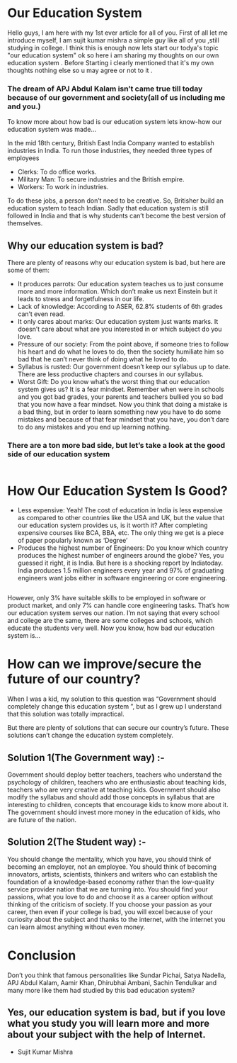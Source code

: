 
# Our Education System
Hello guys, I am here with my 1st ever article for all of you.
First of all let me introduce myself, I am sujit kumar mishra a simple guy like all of you ,still studying in college. I think this is enough now lets start our todya's topic  "our  education system"
ok so here i am sharing my thoughts on our own education system . Before Starting i clearly mentioned that  it's my own thoughts nothing else so u may agree or not to it . 

### The dream of APJ Abdul Kalam isn’t came true till today because of our government and society(all of us including me and you.)
To know more about how bad is our education system lets know-how our education system was made…

In the mid 18th century, British East India Company wanted to establish industries in India. To run those industries, they needed three types of employees
- Clerks: To do office works.
- Military Man: To secure industries and the British empire.
- Workers: To work in industries.

To do these jobs, a person don’t need to be creative. So, Britisher build an education system to teach Indian. Sadly that education system is still followed in India and that is why students can’t become the best version of themselves.

## Why our education system is bad?
There are plenty of reasons why our education system is bad, but here are some of them:
- It produces parrots: Our education system teaches us to just consume more and more information. Which don’t make us next Einstein but it leads to stress and forgetfulness in our life.
- Lack of knowledge: According to ASER, 62.8% students of 6th grades can’t even read.
- It only cares about marks: Our education system just wants marks. It doesn’t care about what are you interested in or which subject do you love.
- Pressure of our society: From the point above, if someone tries to follow his heart and do what he loves to do, then the society humiliate him so bad that he can’t never think of doing what he loved to do.
- Syllabus is rusted: Our government doesn’t keep our syllabus up to date. There are less productive chapters and courses in our syllabus.
- Worst Gift: Do you know what’s the worst thing that our education system gives us? It is a fear mindset. Remember when were in schools and you got bad grades, your parents and teachers bullied you so bad that you now have a fear mindset. Now you think that doing a mistake is a bad thing, but in order to learn something new you have to do some mistakes and because of that fear mindset that you have, you don’t dare to do any mistakes and you end up learning nothing.

### There are a ton more bad side, but let’s take a look at the good side of our education system

<a href="aboutme.html" class="image"><img src="https://encrypted-tbn0.gstatic.com/images?q=tbn%3AANd9GcSFs56Ekwr8fpFlRKdkJz_ikA0eJHtfyBeOxg&usqp=CAU" alt="" /></a>

# How Our Education System Is Good?
- Less expensive: Yeah! The cost of education in India is less expensive as compared to other countries like the USA and UK, but the value that our education system provides us, is it worth it?
After completing expensive courses like BCA, BBA, etc. The only thing we get is a piece of paper popularly known as ‘Degree’
- Produces the highest number of Engineers: Do you know which country produces the highest number of engineers around the globe?
 Yes, you guessed it right, it is India. But here is a shocking report by Indiatoday.
 India produces 1.5 million engineers every year and 97% of graduating engineers want jobs either in software engineering or core engineering.
 
<a href="aboutme.html" class="image"> <img src="content://com.android.chrome.FileProvider/images/screenshot/16043762225888069189075658043363.jpg" alt="" /></a>
 
  However, only 3% have suitable skills to be employed in software or product market, and only 7% can handle core engineering tasks.
That’s how our education system serves our nation. I’m not saying that every school and college are the same, there are some colleges and schools, which educate the students very well.
Now you know, how bad our education system is…

# How can we improve/secure the future of our country?

When I was a kid, my solution to this question was “Government should completely change this education system ”, but as I grew up I understand that this solution was totally impractical.

 But there are plenty of solutions that can secure our country’s future. These solutions can’t change the education system completely.

 ## Solution 1(The Government way) :- 
  Government should deploy better teachers, teachers who understand the psychology of children, teachers who are enthusiastic about teaching kids, teachers who are very creative at teaching kids.
 Government should also modify the syllabus and should add those concepts in syllabus that are interesting to children, concepts that encourage kids to know more about it.
 The government should invest more money in the education of kids, who are future of the nation.

 ## Solution 2(The Student way) :- 
  You should change the mentality, which you have, you should think of becoming an employer, not an employee. You should think of becoming innovators, artists, scientists, thinkers and writers who can establish the foundation of a knowledge-based economy rather than the low-quality service provider nation that we are turning into.
You should find your passions, what you love to do and choose it as a career option without thinking of the criticism of society.
If you choose your passion as your career, then even if your college is bad, you will excel because of your curiosity about the subject and thanks to the internet, with the internet you can learn almost anything without even money.

 
# Conclusion
 Don’t you think that famous personalities like Sundar Pichai, Satya Nadella, APJ Abdul Kalam, Aamir Khan, Dhirubhai Ambani, Sachin Tendulkar and many more like them had studied by this bad education system?
 
 ## Yes, our education system is bad, but if you love what you study you will learn more and more about your subject with the help of Internet.

 - Sujit Kumar Mishra
 
